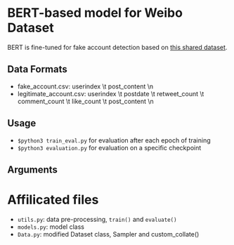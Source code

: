 # BERT-based model for Weibo Dataset
BERT is fine-tuned for fake account detection based on [this shared dataset](https://www.kaggle.com/datasets/bitandatom/social-network-fake-account-dataset
).

## Data Formats
- fake_account.csv: userindex \t post_content \n
- legitimate_account.csv: userindex \t postdate \t retweet_count \t comment_count \t like_count \t post_content \n

## Usage
- `$python3 train_eval.py` for evaluation after each epoch of training
- `$python3 evaluation.py` for evaluation on a specific checkpoint

## Arguments


# Affilicated files
- `utils.py`: data pre-processing, `train()` and `evaluate()`
- `models.py`: model class
- `Data.py`: modified Dataset class, Sampler and custom_collate()
